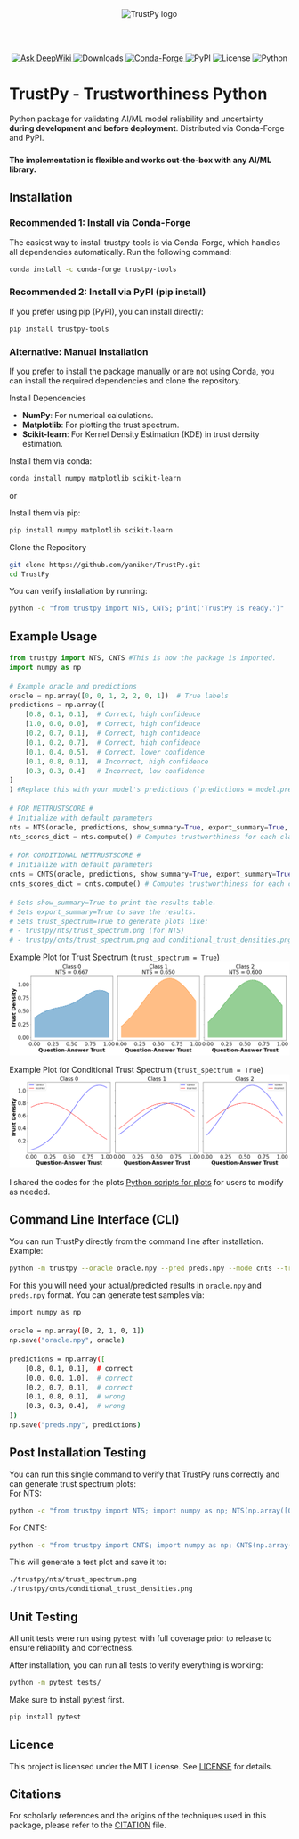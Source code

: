 <div align="center">
  <img src="https://raw.githubusercontent.com/yaniker/TrustPy/main/assets/logo.jpeg" alt="TrustPy logo" width="300">

  <br><br>

  <a href="https://deepwiki.com/yaniker/TrustPy">
    <img src="https://deepwiki.com/badge.svg" alt="Ask DeepWiki">
  </a>
  <img src="https://static.pepy.tech/badge/trustpy-tools" alt="Downloads">
  <a href="https://anaconda.org/conda-forge/trustpy-tools">
    <img src="https://img.shields.io/conda/vn/conda-forge/trustpy-tools.svg" alt="Conda-Forge">
  </a>
  <img src="https://img.shields.io/pypi/v/trustpy-tools" alt="PyPI">
  <img src="https://img.shields.io/pypi/l/trustpy-tools" alt="License">
  <img src="https://img.shields.io/pypi/pyversions/trustpy-tools" alt="Python">
</div>

# TrustPy - Trustworthiness Python

Python package for validating AI/ML model reliability and uncertainty **during development and before deployment**. Distributed via Conda-Forge and PyPI.

###
**The implementation is flexible and works out-the-box with any AI/ML library.**
###

## Installation
### Recommended 1: Install via Conda-Forge
The easiest way to install trustpy-tools is via Conda-Forge, which handles all dependencies automatically. Run the following command:
```bash
conda install -c conda-forge trustpy-tools
```

### Recommended 2: Install via PyPI (pip install)
If you prefer using pip (PyPI), you can install directly:
```bash
pip install trustpy-tools
```

### Alternative: Manual Installation
If you prefer to install the package manually or are not using Conda, you can install the required dependencies and clone the repository.

Install Dependencies
- **NumPy**: For numerical calculations.
- **Matplotlib**: For plotting the trust spectrum.
- **Scikit-learn**: For Kernel Density Estimation (KDE) in trust density estimation.

Install them via conda:

```bash
conda install numpy matplotlib scikit-learn
```

or

Install them via pip:

```bash
pip install numpy matplotlib scikit-learn
```

Clone the Repository
```bash
git clone https://github.com/yaniker/TrustPy.git
cd TrustPy
```

You can verify installation by running:
```bash
python -c "from trustpy import NTS, CNTS; print('TrustPy is ready.')"
```

## Example Usage 
```python
from trustpy import NTS, CNTS #This is how the package is imported.
import numpy as np

# Example oracle and predictions
oracle = np.array([0, 0, 1, 2, 2, 0, 1])  # True labels
predictions = np.array([
    [0.8, 0.1, 0.1],  # Correct, high confidence
    [1.0, 0.0, 0.0],  # Correct, high confidence
    [0.2, 0.7, 0.1],  # Correct, high confidence
    [0.1, 0.2, 0.7],  # Correct, high confidence
    [0.1, 0.4, 0.5],  # Correct, lower confidence
    [0.1, 0.8, 0.1],  # Incorrect, high confidence
    [0.3, 0.3, 0.4]   # Incorrect, low confidence
]
) #Replace this with your model's predictions (`predictions = model.predict()`)

# FOR NETTRUSTSCORE #
# Initialize with default parameters
nts = NTS(oracle, predictions, show_summary=True, export_summary=True, trust_spectrum=True)
nts_scores_dict = nts.compute() # Computes trustworthiness for each class and overall.

# FOR CONDITIONAL NETTRUSTSCORE #
# Initialize with default parameters
cnts = CNTS(oracle, predictions, show_summary=True, export_summary=True, trust_spectrum=True)
cnts_scores_dict = cnts.compute() # Computes trustworthiness for each class and overall.

# Sets show_summary=True to print the results table.
# Sets export_summary=True to save the results.
# Sets trust_spectrum=True to generate plots like:
# - trustpy/nts/trust_spectrum.png (for NTS)
# - trustpy/cnts/trust_spectrum.png and conditional_trust_densities.png (for CNTS)


```

Example Plot for Trust Spectrum (`trust_spectrum = True`)
![Alt text](./assets/trust_spectrum.png)

Example Plot for Conditional Trust Spectrum (`trust_spectrum = True`)
![Alt text](./assets/conditional_trust_densities.png)

I shared the codes for the plots [Python scripts for plots](./assets/plots.py) for users to modify as needed.

## Command Line Interface (CLI)
You can run TrustPy directly from the command line after installation. Example:
```bash
python -m trustpy --oracle oracle.npy --pred preds.npy --mode cnts --trust_spectrum
```

For this you will need your actual/predicted results in `oracle.npy` and `preds.npy` format. You can generate test samples via:
```bash
import numpy as np

oracle = np.array([0, 2, 1, 0, 1])
np.save("oracle.npy", oracle)

predictions = np.array([
    [0.8, 0.1, 0.1],  # correct
    [0.0, 0.0, 1.0],  # correct
    [0.2, 0.7, 0.1],  # correct
    [0.1, 0.8, 0.1],  # wrong
    [0.3, 0.3, 0.4],  # wrong
])
np.save("preds.npy", predictions)
```

## Post Installation Testing
You can run this single command to verify that TrustPy runs correctly and can generate trust spectrum plots:  
For NTS:  
```bash
python -c "from trustpy import NTS; import numpy as np; NTS(np.array([0,1,1,0]), np.array([[0.8,0.2],[0.2,0.8],[0.4,0.6],[0.9,0.1]]), trust_spectrum=True, show_summary=False).compute()"
```

For CNTS:  
```bash
python -c "from trustpy import CNTS; import numpy as np; CNTS(np.array([0,1,1,0]), np.array([[0.8,0.2],[0.2,0.8],[0.4,0.6],[0.9,0.1]]), trust_spectrum=True, show_summary=False).compute()"
```

This will generate a test plot and save it to:
```bash
./trustpy/nts/trust_spectrum.png
./trustpy/cnts/conditional_trust_densities.png
```


## Unit Testing
All unit tests were run using `pytest` with full coverage prior to release to ensure reliability and correctness.

After installation, you can run all tests to verify everything is working:

```bash
python -m pytest tests/
```

Make sure to install pytest first.
```bash
pip install pytest
```

## Licence
This project is licensed under the MIT License. See [LICENSE](./LICENSE) for details.

## Citations
For scholarly references and the origins of the techniques used in this package, please refer to the [CITATION](./CITATION.cff) file.
